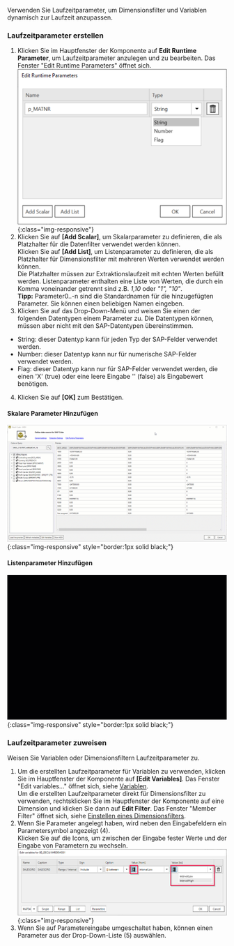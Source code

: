 
Verwenden Sie Laufzeitparameter, um Dimensionsfilter und Variablen dynamisch zur Laufzeit anzupassen.<br>

### Laufzeitparameter erstellen 

1. Klicken Sie im Hauptfenster der Komponente auf **Edit Runtime Parameter**, um Laufzeitparameter anzulegen und zu bearbeiten.
Das Fenster "Edit Runtime Parameters" öffnet sich.<br> 
![Add parameters](/img/content/edit-runtime-parameters-list.png){:class="img-responsive"}<br> 
2. Klicken Sie auf **[Add Scalar]**, um Skalarparameter zu definieren, die als Platzhalter für die Datenfilter verwendet werden können. <br>
Klicken Sie auf **[Add List]**, um Listenparameter zu definieren, die als Platzhalter für Dimensionsfilter mit mehreren Werten verwendet werden können. <br>
Die Platzhalter müssen zur Extraktionslaufzeit mit echten Werten befüllt werden. Listenparameter enthalten eine Liste von Werten, die durch ein Komma voneinander getrennt sind z.B. *1,10* oder *"1", "10"*.<br>
**Tipp:** Parameter0..-n sind die Standardnamen für die hinzugefügten Parameter. Sie können einen beliebigen Namen eingeben.
3. Klicken Sie auf das Drop-Down-Menü und weisen Sie einen der folgenden Datentypen einem Parameter zu. Die Datentypen können, müssen aber nicht mit den SAP-Datentypen übereinstimmen. 
- String: dieser Datentyp kann für jeden Typ der SAP-Felder verwendet werden.
- Number: dieser Datentyp kann nur für numerische SAP-Felder verwendet werden.
- Flag: dieser Datentyp kann nur für SAP-Felder verwendet werden, die einen 'X'&nbsp;(true) oder eine leere Eingabe ''&nbsp;(false) als Eingabewert benötigen. <br>
4. Klicken Sie auf **[OK]** zum Bestätigen.

#### Skalare Parameter Hinzufügen
![Add Scalar](/img/content/bwcube_scalar_param_bw.gif){:class="img-responsive" style="border:1px solid black;"}<br>

#### Listenparameter Hinzufügen
![Add List](/img/content/bwcube_list_param.gif){:class="img-responsive" style="border:1px solid black;"}<br>


### Laufzeitparameter zuweisen

Weisen Sie Variablen oder Dimensionsfiltern Laufzeitparameter zu.

1. Um die erstellten Laufzeitparameter für Variablen zu verwenden, klicken Sie im Hauptfenster der Komponente auf **[Edit Variables]**. Das Fenster "Edit variables..." öffnet sich, siehe [Variablen](./variablen).<br> 
 Um die erstellten Laufzeitparameter direkt für Dimensionsfilter zu verwenden, rechtsklicken Sie im Hauptfenster der Komponente auf eine Dimension und klicken Sie dann auf **Edit Filter**. Das Fenster "Member Filter" öffnet sich, siehe [Einstellen eines Dimensionsfilters](./eine-bw-cube-quelle-definieren#einstellen-eines-dimensionsfilters).
2. Wenn Sie Parameter angelegt haben, wird neben den Eingabefeldern ein Parametersymbol angezeigt (4). <br>
Klicken Sie auf die Icons, um zwischen der Eingabe fester Werte und der Eingabe von Parametern zu wechseln.  <br>
![Selection With Parameters](/img/content/bwcube-parameters.png){:class="img-responsive"}
3. Wenn Sie auf Parametereingabe umgeschaltet haben, können einen Parameter aus der Drop-Down-Liste (5) auswählen.

